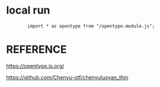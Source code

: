 
# local run 

`        import * as opentype from "/opentype.module.js";`


# REFERENCE

https://opentype.js.org/

https://github.com/Chenyu-otf/chenyuluoyan_thin

